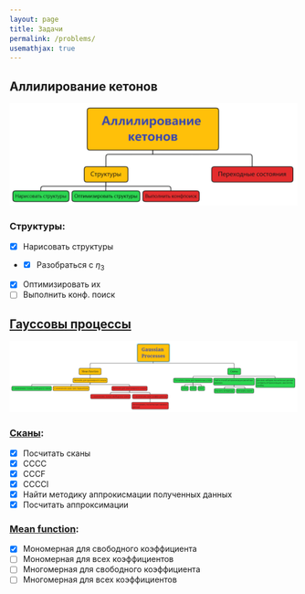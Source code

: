 ```yaml
---
layout: page
title: Задачи
permalink: /problems/
usemathjax: true
---
```

## Аллилирование кетонов
![Block scheme](ka_bs.png)

### Структуры:

- [x] Нарисовать структуры
- - [x] Разобраться с $\eta_3$
- [x] Оптимизировать их
- [ ] Выполнить конф. поиск

## [Гауссовы процессы](gaussian_processes)
![Block scheme](gp_bs.png)

### [Сканы](problems/gaussian_processes/scans):
- [x] Посчитать сканы
- [x] CCCC
- [x] CCCF
- [x] CCCCl
- [x] Найти методику аппрокисмации полученных данных
- [x] Посчитать аппроксимации
### [Mean function](mean_func):
- [x] Мономерная для свободного коэффициента
- [ ] Мономерная для всех коэффициентов
- [ ] Многомерная для свободного коэффициента
- [ ] Многомерная для всех коэффициентов
